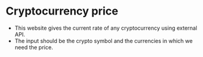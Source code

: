 # Cryptocurrency price

  - This website gives the current rate of any cryptocurrency using external API.
  - The input should be the crypto symbol and the currencies in which we need the price.
